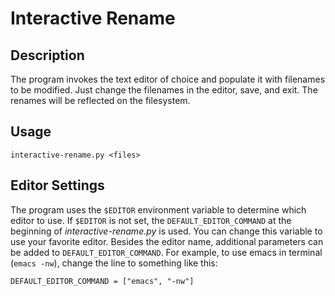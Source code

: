 # Interactive Rename

## Description

The program invokes the text editor of choice and populate it with filenames to
be modified. Just change the filenames in the editor, save, and exit. The
renames will be reflected on the filesystem.

## Usage

	interactive-rename.py <files>

## Editor Settings

The program uses the `$EDITOR` environment variable to determine which editor
to use. If `$EDITOR` is not set, the `DEFAULT_EDITOR_COMMAND` at the beginning
of *interactive-rename.py* is used. You can change this variable to use your
favorite editor. Besides the editor name, additional parameters can be added to
`DEFAULT_EDITOR_COMMAND`. For example, to use emacs in terminal (`emacs -nw`),
change the line to something like this:

	DEFAULT_EDITOR_COMMAND = ["emacs", "-nw"]

